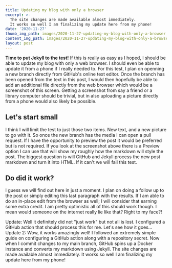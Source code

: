 ```yaml
---
title: Updating my blog with only a browser
excerpt: >-
  The site changes are made available almost immediately.
  It works so well I am finalizing my update here from my phone!
date: '2020-11-27'
thumb_img_path: images/2020-11-27-updating-my-blog-with-only-a-browser.png
content_img_path: images/2020-11-27-updating-my-blog-with-only-a-browser.png
layout: post
---
```


**Time to put Jekyll to the test!** If this is really as easy as I hoped, I should be able to update my blog with only a web browser. I should even be able to update it from a phone if I really needed to. For this test, I plan on openning a new branch directly from GitHub's online text editor. Once the branch has been opened from the text in this post, I would then hopefully be able to add an additional file directly from the web browser which would be a screenshot of this screen. Getting a screenshot from say a friend or a library computer should be trivial, but in also uploading a picture directly from a phone would also likely be possible.

## Let's start small

I think I will limit the test to just those two items. New text, and a new picture to go with it. So once the new branch has the media I can open a pull request. If I have the opportunity to preview the post it would be preferred but is not required. If you look at the screenshot above there is a Preview option I can use that will show my roughly how the markdown will style the post. The biggest question is will GitHub and Jekyll process the new post markdown and turn it into HTML. If it can't we will fail this test.

## Do did it work?

I guess we will find out here in just a moment. I plan on doing a follow up to the post or simply editing this last paragraph with the results. If I am able to do an in-place edit from the browser as well; I will consider that earning some extra credit. I am pretty optimistic all of this should work though. I mean would someone on the internet really lie like that? Right to my face?!

Update: Well it definitely did not "just work" but not all is lost. I configured a GitHub action that should process this for me. Let's see how it goes...
Update 2: Wow, it works amazingly well! I followed an extremely simple guide on configuring a GitHub action along with a repository secret. Now when I commit changes to my main branch, GitHub spins up a Docker instance and converts my markdown using Jekyll. The site changes are made available almost immediately. It works so well I am finalizing my update here from my phone!
